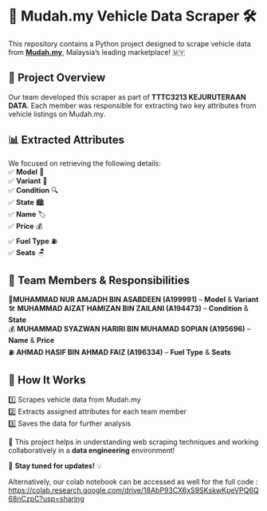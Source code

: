 # 🚗 Mudah.my Vehicle Data Scraper 🛠️  

This repository contains a Python project designed to scrape vehicle data from **[Mudah.my](https://www.mudah.my/)**, Malaysia’s leading marketplace! 🇲🇾  

## 📌 Project Overview  
Our team developed this scraper as part of **TTTC3213 KEJURUTERAAN DATA**. Each member was responsible for extracting two key attributes from vehicle listings on Mudah.my.  

## 📊 Extracted Attributes  
We focused on retrieving the following details:  
✅ **Model** 🚙  
✅ **Variant** 🎨  
✅ **Condition** 🔍  
✅ **State** 🏙️  
✅ **Name** 🏷️  
✅ **Price** 💰  
✅ **Fuel Type** ⛽  
✅ **Seats** 🪑  

## 👥 Team Members & Responsibilities  
🔹**MUHAMMAD NUR AMJADH BIN ASABDEEN (A199991)** – **Model** & **Variant**  
🛠️ **MUHAMMAD AIZAT HAMIZAN BIN ZAILANI (A194473)** – **Condition** & **State**  
💰 **MUHAMMAD SYAZWAN HARIRI BIN MUHAMAD SOPIAN (A195696)** – **Name** & **Price**  
⛽ **AHMAD HASIF BIN AHMAD FAIZ (A196334)** – **Fuel Type** & **Seats**  

## 🚀 How It Works  
1️⃣ Scrapes vehicle data from Mudah.my  
2️⃣ Extracts assigned attributes for each team member  
3️⃣ Saves the data for further analysis  

🎯 This project helps in understanding web scraping techniques and working collaboratively in a **data engineering** environment!  

📌 **Stay tuned for updates!** 💡  

Alternatively, our colab notebook can be accessed as well for the full code :
https://colab.research.google.com/drive/18AbP93CX6xS9SKskwKpeVPQ6Q68nCzpC?usp=sharing
